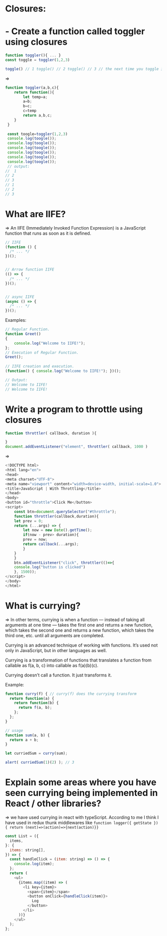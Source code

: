 # Closures:

# - Create a function called toggler using closures
```js
function toggler(){ ... }
const toggle = toggler(1,2,3)

toggle() // 1 toggle() // 2 toggle() // 3 // the next time you toggle it the output is 1 toggle() // 1 toggle() // 2
```

=> 
```js
function toggler(a,b,c){
    return function(){
        let temp=a;
        a=b;
        b=c;
        c=temp
        return a,b,c;
    }
 } 
 
 const toogle=toggler(1,2,3)
 console.log(toogle());
 console.log(toogle());
 console.log(toogle());
 console.log(toogle());
 console.log(toogle());
 console.log(toogle());
 // output: 
//  1
// 2
// 3
// 1
// 2
// 3

```
# What are IIFE?
=> An IIFE (Immediately Invoked Function Expression) is a JavaScript function that runs as soon as it is defined.

```js
// IIFE
(function () {
  /* ... */
})();


// Arrow function IIFE
(() => {
  /* ... */
})();


// async IIFE
(async () => {
  /* ... */
})();
```
Examples:
```js
// Regular Function.
function Greet()
{
    console.log("Welcome to IIFE!");
};
// Execution of Regular Function.
Greet();
  
// IIFE creation and execution.
(function() { console.log("Welcome to IIFE!"); })();

// Output:
// Welcome to IIFE!
// Welcome to IIFE!
```

# Write a program to throttle using closures
```js
function throttler( callback, duration ){

}
document.addEventListener("element", throttler( callback, 1000 )
```
=> 
```js
<!DOCTYPE html>
<html lang="en">
<head>
<meta charset="UTF-8">
<meta name="viewport" content="width=device-width, initial-scale=1.0">
<title>JavaScript | With Throttling</title>
</head>
<body>
<button id="throttle">Click Me</button>
<script>
	const btn=document.querySelector("#throttle");
    function throttler(callback,duration){
	let prev = 0;
	return (...args) => {
		let now = new Date().getTime();
		if(now - prev> duration){
		prev = now;
		return callback(...args);
		}
	}
	}
	btn.addEventListener("click", throttler(()=>{
	console.log("button is clicked")
	}, 1500));
</script>
</body>
</html>
```

# What is currying?
=> In other terms, currying is when a function — instead of taking all arguments at one time — takes the first one and returns a new function, which takes the second one and returns a new function, which takes the third one, etc. until all arguments are completed.

Currying is an advanced technique of working with functions. It’s used not only in JavaScript, but in other languages as well.

Currying is a transformation of functions that translates a function from callable as f(a, b, c) into callable as f(a)(b)(c).

Currying doesn’t call a function. It just transforms it.

Example:
```js
function curry(f) { // curry(f) does the currying transform
  return function(a) {
    return function(b) {
      return f(a, b);
    };
  };
}

// usage
function sum(a, b) {
  return a + b;
}

let curriedSum = curry(sum);

alert( curriedSum(1)(2) ); // 3
```

# Explain some areas where you have seen currying being implemented in React / other libraries?
=> we have used currying in react with typeScript. According to me I think I have used in redux thunk middlewares like  `function logger({ getState }) {
  return (next)=>(action)=>{next(action)}}`
```js
const List = ({
  items,
}: {
  items: string[],
}) => {
  const handleClick = (item: string) => () => {
    console.log(item);
  };
  return (
    <ul>
      {items.map((item) => (
        <li key={item}>
          <span>{item}</span>
          <button onClick={handleClick(item)}>
            Log
          </button>
        </li>
      ))}
    </ul>
  );
};
```